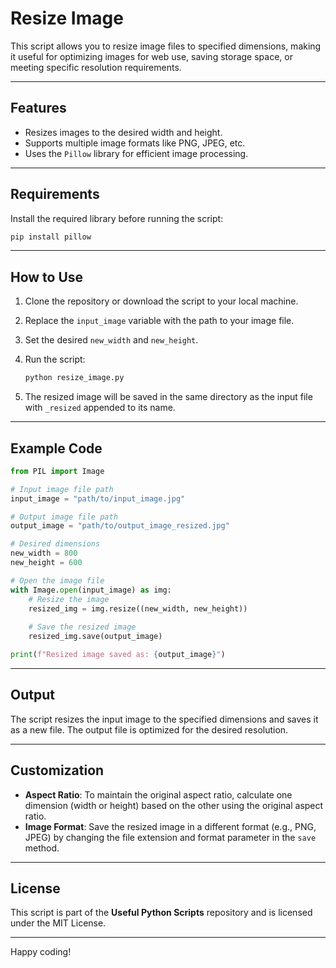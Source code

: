 # Resize Image

This script allows you to resize image files to specified dimensions, making it useful for optimizing images for web use, saving storage space, or meeting specific resolution requirements.

---

## Features

- Resizes images to the desired width and height.
- Supports multiple image formats like PNG, JPEG, etc.
- Uses the `Pillow` library for efficient image processing.

---

## Requirements

Install the required library before running the script:

```bash
pip install pillow
```

---

## How to Use

1. Clone the repository or download the script to your local machine.
2. Replace the `input_image` variable with the path to your image file.
3. Set the desired `new_width` and `new_height`.
4. Run the script:

   ```bash
   python resize_image.py
   ```

5. The resized image will be saved in the same directory as the input file with `_resized` appended to its name.

---

## Example Code

```python
from PIL import Image

# Input image file path
input_image = "path/to/input_image.jpg"

# Output image file path
output_image = "path/to/output_image_resized.jpg"

# Desired dimensions
new_width = 800
new_height = 600

# Open the image file
with Image.open(input_image) as img:
    # Resize the image
    resized_img = img.resize((new_width, new_height))
    
    # Save the resized image
    resized_img.save(output_image)

print(f"Resized image saved as: {output_image}")
```

---

## Output

The script resizes the input image to the specified dimensions and saves it as a new file. The output file is optimized for the desired resolution.

---

## Customization

- **Aspect Ratio**: To maintain the original aspect ratio, calculate one dimension (width or height) based on the other using the original aspect ratio.
- **Image Format**: Save the resized image in a different format (e.g., PNG, JPEG) by changing the file extension and format parameter in the `save` method.

---

## License

This script is part of the **Useful Python Scripts** repository and is licensed under the MIT License.

---

Happy coding!

